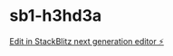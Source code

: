 # sb1-h3hd3a

[Edit in StackBlitz next generation editor ⚡️](https://stackblitz.com/~/github.com/iwenyou/sb1-h3hd3a)